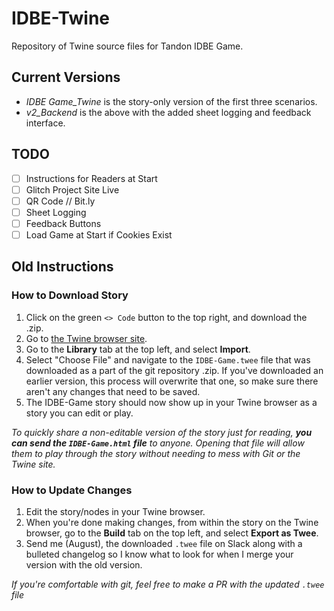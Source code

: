 # IDBE-Twine

Repository of Twine source files for Tandon IDBE Game.

## Current Versions

- *IDBE Game_Twine* is the story-only version of the first three scenarios.
- *v2_Backend* is the above with the added sheet logging and feedback interface.

## TODO

- [ ] Instructions for Readers at Start
- [ ] Glitch Project Site Live
- [ ] QR Code // Bit.ly
- [ ] Sheet Logging
- [ ] Feedback Buttons
- [ ] Load Game at Start if Cookies Exist

## Old Instructions

### How to Download Story

1. Click on the green `<> Code` button to the top right, and download the .zip.
2. Go to [the Twine browser site](https://twinery.org/2/#/).
3. Go to the **Library** tab at the top left, and select **Import**.
4. Select "Choose File" and navigate to the `IDBE-Game.twee` file that was downloaded as a part of the git repository .zip. If you've downloaded an earlier version, this process will overwrite that one, so make sure there aren't any changes that need to be saved.
5. The IDBE-Game story should now show up in your Twine browser as a story you can edit or play.

*To quickly share a non-editable version of the story just for reading, **you can send the `IDBE-Game.html` file** to anyone. Opening that file will allow them to play through the story without needing to mess with Git or the Twine site.*

### How to Update Changes

1. Edit the story/nodes in your Twine browser.
2. When you're done making changes, from within the story on the Twine browser, go to the **Build** tab on the top left, and select **Export as Twee**.
3. Send me (August), the downloaded `.twee` file on Slack along with a bulleted changelog so I know what to look for when I merge your version with the old version.

*If you're comfortable with git, feel free to make a PR with the updated `.twee` file*
